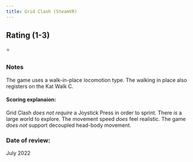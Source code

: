 ```yaml
---
title: Grid Clash (SteamVR)
---
```


## Rating (1-3)
⭐

### Notes
The game uses a walk-in-place locomotion type. The walking in place also registers on the Kat Walk C.

#### Scoring explanaion:
Grid Clash *does not require* a Joystick Press in order to sprint.
There *is* a large world to explore.
The movement speed *does* feel realistic.
The game *does not* support decoupled head-body movement.

### Date of review:
July 2022
